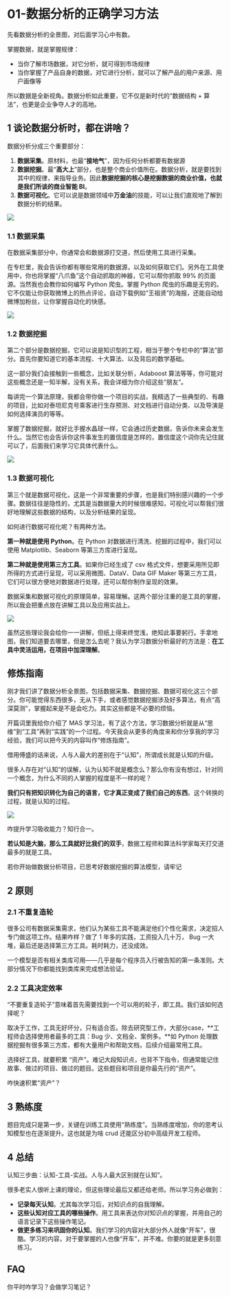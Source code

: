 # 01-数据分析的正确学习方法

先看数据分析的全景图，对后面学习心中有数。

掌握数据，就是掌握规律：

- 当你了解市场数据，对它分析，就可得到市场规律
- 当你掌握了产品自身的数据，对它进行分析，就可以了解产品的用户来源、用户画像等

所以数据是全新视角。数据分析如此重要，它不仅是新时代的“数据结构 + 算法”，也更是企业争夺人才的高地。

## 1 谈论数据分析时，都在讲啥？

数据分析分成三个重要部分：

1. **数据采集**。原材料，也最“**接地气**”，因为任何分析都要有数据源
2. **数据挖掘**。最“**高大上**”部分，也是整个商业价值所在。数据分析，就是要找到其中的规律，来指导业务。因此**数据挖掘的核心是挖掘数据的商业价值，也就是我们所谈的商业智能 BI**。
3. **数据可视化**。它可以说是数据领域中**万金油**的技能，可以让我们直观地了解到数据分析的结果。

![](https://my-img.javaedge.com.cn/javaedge-blog/2024/09/58a51714cf4fec4ee8f4f66fdb6a5d68.jpeg)

### 1.1 数据采集

在数据采集部分中，你通常会和数据源打交道，然后使用工具进行采集。

在专栏里，我会告诉你都有哪些常用的数据源，以及如何获取它们。另外在工具使用中，你也将掌握“八爪鱼”这个自动抓取的神器，它可以帮你抓取 99% 的页面源。当然我也会教你如何编写 Python 爬虫。掌握 Python 爬虫的乐趣是无穷的。它不仅能让你获取微博上的热点评论，自动下载例如“王祖贤”的海报，还能自动给微博加粉丝，让你掌握自动化的快感。

![](https://my-img.javaedge.com.cn/javaedge-blog/2024/09/802ba8473014eba2b4431c85a77336c9.jpeg)

### 1.2 数据挖掘

第二个部分是数据挖掘，它可以说是知识型的工程，相当于整个专栏中的“算法”部分。首先你要知道它的基本流程、十大算法、以及背后的数学基础。

这一部分我们会接触到一些概念，比如关联分析，Adaboost 算法等等，你可能对这些概念还是一知半解，没有关系，我会详细为你介绍这些“朋友”。

每讲完一个算法原理，我都会带你做一个项目的实战，我精选了一些典型的、有趣的项目，比如对泰坦尼克号乘客进行生存预测、对文档进行自动分类、以及导演是如何选择演员的等等。

掌握了数据挖掘，就好比手握水晶球一样，它会通过历史数据，告诉你未来会发生什么。当然它也会告诉你这件事发生的置信度是怎样的，置信度这个词你先记住就可以了，后面我们来学习它具体代表什么。

![](https://my-img.javaedge.com.cn/javaedge-blog/2024/09/1267e0d928f16f4a33b62478e909e9a3.jpeg)

### 1.3 数据可视化

第三个就是数据可视化，这是一个非常重要的步骤，也是我们特别感兴趣的一个步骤。数据往往是隐性的，尤其是当数据量大的时候很难感知，可视化可以帮我们很好地理解这些数据的结构，以及分析结果的呈现。

如何进行数据可视化呢？有两种方法。

**第一种就是使用 Python**。在 Python 对数据进行清洗、挖掘的过程中，我们可以使用 Matplotlib、Seaborn 等第三方库进行呈现。

**第二种就是使用第三方工具**。如果你已经生成了 csv 格式文件，想要采用所见即所得的方式进行呈现，可以采用微图、DataV、Data GIF Maker 等第三方工具，它们可以很方便地对数据进行处理，还可以帮你制作呈现的效果。

数据采集和数据可视化的原理简单，容易理解。这两个部分注重的是工具的掌握，所以我会把重点放在讲解工具以及应用实战上。

![](https://my-img.javaedge.com.cn/javaedge-blog/2024/09/c2febe187b3c27b1965c765ea50236af.jpeg)

虽然这些理论我会给你一一讲解，但纸上得来终觉浅，绝知此事要躬行。手拿地图，我们知道要去哪里，但是怎么去呢？我认为学习数据分析最好的方法是：**在工具中灵活运用，在项目中加深理解**。

## 修炼指南

刚才我们讲了数据分析全景图，包括数据采集、数据挖掘、数据可视化这三个部分。你可能觉得东西很多，无从下手，或者感觉数据挖掘涉及好多算法，有点“高深莫测”，掌握起来是不是会吃力。其实这些都是不必要的烦恼。

开篇词里我给你介绍了 MAS 学习法，有了这个方法，学习数据分析就是从“思维”到“工具”再到“实践”的一个过程。今天我会从更多的角度来和你分享我的学习经验，我们可以把今天的内容叫作“修炼指南”。

借用傅盛的话来说，人与人最大的差别在于“认知”，所谓成长就是认知的升级。

很多人存在对“认知“的误解，认为认知不就是概念么？那么你有没有想过，针对同一个概念，为什么不同的人掌握的程度是不一样的呢？

**我们只有把知识转化为自己的语言，它才真正变成了我们自己的东西**。这个转换的过程，就是认知的过程。

![](https://my-img.javaedge.com.cn/javaedge-blog/2024/09/1395ed64eca6bbd6dc2a413d0f1f7c8c.jpeg)

咋提升学习吸收能力？知行合一。

**若认知是大脑，那么工具就好比我们的双手**，数据工程师和算法科学家每天打交道最多的就是工具。

若你开始做数据分析项目，已思考好数据挖掘的算法模型，请牢记

## 2 原则

### 2.1 不重复造轮

很多公司有数据采集需求，他们认为某些工具不能满足他们个性化需求，决定招人专门做这项工作。结果咋样？做了 1 年多的实践，工资投入几十万， Bug 一大堆，最后还是选择第三方工具。耗时耗力，还没成效。

一个模型是否有相关类库可用——几乎是每个程序员入行被告知的第一条准则。大部分情况下你都能找到类库来完成想法验证。

### 2.2 工具决定效率

“不要重复造轮子”意味着首先需要找到一个可以用的轮子，即工具。我们该如何选择呢？

取决于工作，工具无好坏分，只有适合否。除去研究型工作，大部分case，**工程师会选择使用者最多的工具：Bug 少、文档全、案例多。**如 Python 处理数据挖掘有很多第三方库，都有大量用户和帮助文档，后续介绍最常用工具。

选择好工具，就要积累 “资产”。难记大段知识点，也背不下指令，但通常能记住故事、做过的项目、做过的题目。这些题目和项目是你最先行的“资产”。

咋快速积累“资产”？

## 3 熟练度

题目完成只是第一步，关键在训练工具使用“熟练度”。当熟练度增加，你的思考认知模型也在逐渐提升。这也就是为啥 crud 还能区分初中高级开发工程师。

## 4 总结

认知三步曲：认知-工具-实战。人与人最大区别就在认知”。

很多老实人很听上课的理论，但这些理论最后又都还给老师。所以学习务必做到：

- **记录每天认知**。尤其每次学习后，对知识点的自我理解。
- **这些认知对应工具的哪些操作**。用工具来表达你对知识点的掌握，并用自己的语言记录下这些操作笔记。
- **做更多练习来巩固你的认知**。我们学习的内容对大部分外人就像“开车”，很酷。学习的内容，对于要掌握的人也像“开车”，并不难。你要的就是更多刻意练习。

## FAQ

你平时咋学习？会做学习笔记？